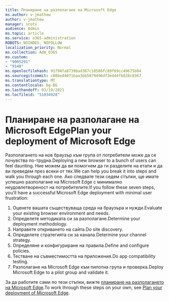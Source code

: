```yaml
---
title: Планиране на разполагане на Microsoft Edge
ms.author: v-jmathew
author: v-jmathew
manager: scotv
audience: Admin
ms.topic: article
ms.service: o365-administration
ROBOTS: NOINDEX, NOFOLLOW
localization_priority: Normal
ms.collection: Adm_O365
ms.custom:
- "9005291"
- "9140"
ms.openlocfilehash: 91f94fa8739bad387c18586fc89f69cc49675b04
ms.sourcegitcommit: c08bed4071baa3bb5879496df3ed44fb828c8367
ms.translationtype: MT
ms.contentlocale: bg-BG
ms.lasthandoff: 03/19/2021
ms.locfileid: "51034928"
---
```

# <a name="plan-your-deployment-of-microsoft-edge"></a><span data-ttu-id="15215-102">Планиране на разполагане на Microsoft Edge</span><span class="sxs-lookup"><span data-stu-id="15215-102">Plan your deployment of Microsoft Edge</span></span>

<span data-ttu-id="15215-103">Разполагането на нов браузър към група от потребители може да се почувства по-трудна.</span><span class="sxs-lookup"><span data-stu-id="15215-103">Deploying a new browser to a bunch of users can feel daunting.</span></span> <span data-ttu-id="15215-104">Ние можем да ви помогнем да ги разделите на етапи и да ви преведем през всеки от тях.</span><span class="sxs-lookup"><span data-stu-id="15215-104">We can help you break it into steps and walk you through each one.</span></span> <span data-ttu-id="15215-105">Ако следвате тези седем стъпки, ще имате успешно разполагане на Microsoft Edge с минимално неудовлетвореност на потребителите:</span><span class="sxs-lookup"><span data-stu-id="15215-105">If you follow these seven steps, you'll have a successful Microsoft Edge deployment with minimal user frustration:</span></span>

1. <span data-ttu-id="15215-106">Оценете вашата съществуваща среда на браузъра и нужди.</span><span class="sxs-lookup"><span data-stu-id="15215-106">Evaluate your existing browser environment and needs.</span></span>
2. <span data-ttu-id="15215-107">Определете методиката си за разполагане.</span><span class="sxs-lookup"><span data-stu-id="15215-107">Determine your deployment methodology.</span></span>
3. <span data-ttu-id="15215-108">Направете откриването на сайта.</span><span class="sxs-lookup"><span data-stu-id="15215-108">Do site discovery.</span></span>
4. <span data-ttu-id="15215-109">Определете стратегията си за канала.</span><span class="sxs-lookup"><span data-stu-id="15215-109">Determine your channel strategy.</span></span>
5. <span data-ttu-id="15215-110">Определяне и конфигуриране на правила.</span><span class="sxs-lookup"><span data-stu-id="15215-110">Define and configure policies.</span></span>
6. <span data-ttu-id="15215-111">Тестване на съвместимостта на приложения.</span><span class="sxs-lookup"><span data-stu-id="15215-111">Do app compatibility testing.</span></span>
7. <span data-ttu-id="15215-112">Разполагане на Microsoft Edge към пилотна група и проверка.</span><span class="sxs-lookup"><span data-stu-id="15215-112">Deploy Microsoft Edge to a pilot group and validate it.</span></span>

<span data-ttu-id="15215-113">За да работите сами по тези стъпки, вижте [планиране на разполагането на Microsoft Edge](https://go.microsoft.com/fwlink/?linkid=2129990).</span><span class="sxs-lookup"><span data-stu-id="15215-113">To work through these steps on your own, see [Plan your deployment of Microsoft Edge](https://go.microsoft.com/fwlink/?linkid=2129990).</span></span>
